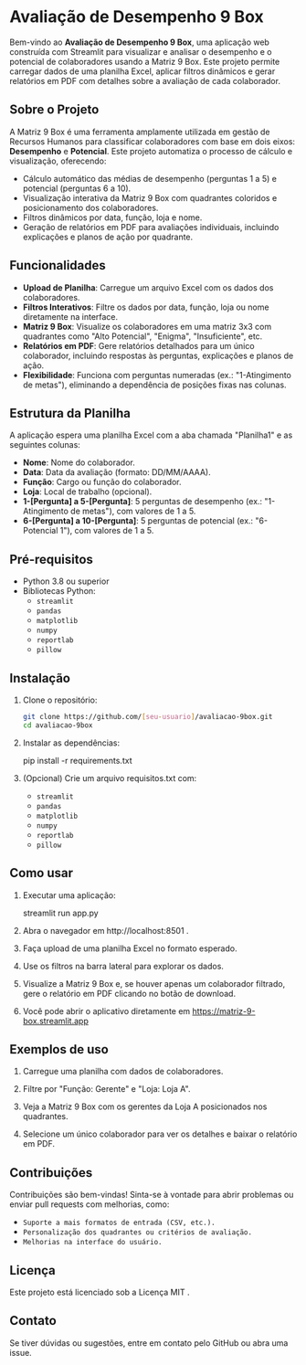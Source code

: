 # Avaliação de Desempenho 9 Box

Bem-vindo ao **Avaliação de Desempenho 9 Box**, uma aplicação web construída com Streamlit para visualizar e analisar o desempenho e o potencial de colaboradores usando a Matriz 9 Box. Este projeto permite carregar dados de uma planilha Excel, aplicar filtros dinâmicos e gerar relatórios em PDF com detalhes sobre a avaliação de cada colaborador.

## Sobre o Projeto

A Matriz 9 Box é uma ferramenta amplamente utilizada em gestão de Recursos Humanos para classificar colaboradores com base em dois eixos: **Desempenho** e **Potencial**. Este projeto automatiza o processo de cálculo e visualização, oferecendo:

- Cálculo automático das médias de desempenho (perguntas 1 a 5) e potencial (perguntas 6 a 10).
- Visualização interativa da Matriz 9 Box com quadrantes coloridos e posicionamento dos colaboradores.
- Filtros dinâmicos por data, função, loja e nome.
- Geração de relatórios em PDF para avaliações individuais, incluindo explicações e planos de ação por quadrante.

## Funcionalidades

- **Upload de Planilha**: Carregue um arquivo Excel com os dados dos colaboradores.
- **Filtros Interativos**: Filtre os dados por data, função, loja ou nome diretamente na interface.
- **Matriz 9 Box**: Visualize os colaboradores em uma matriz 3x3 com quadrantes como "Alto Potencial", "Enigma", "Insuficiente", etc.
- **Relatórios em PDF**: Gere relatórios detalhados para um único colaborador, incluindo respostas às perguntas, explicações e planos de ação.
- **Flexibilidade**: Funciona com perguntas numeradas (ex.: "1-Atingimento de metas"), eliminando a dependência de posições fixas nas colunas.

## Estrutura da Planilha

A aplicação espera uma planilha Excel com a aba chamada "Planilha1" e as seguintes colunas:

- **Nome**: Nome do colaborador.
- **Data**: Data da avaliação (formato: DD/MM/AAAA).
- **Função**: Cargo ou função do colaborador.
- **Loja**: Local de trabalho (opcional).
- **1-[Pergunta] a 5-[Pergunta]**: 5 perguntas de desempenho (ex.: "1-Atingimento de metas"), com valores de 1 a 5.
- **6-[Pergunta] a 10-[Pergunta]**: 5 perguntas de potencial (ex.: "6-Potencial 1"), com valores de 1 a 5.

## Pré-requisitos

- Python 3.8 ou superior
- Bibliotecas Python:
  - `streamlit`
  - `pandas`
  - `matplotlib`
  - `numpy`
  - `reportlab`
  - `pillow`

## Instalação

1. Clone o repositório:

   ```bash
   git clone https://github.com/[seu-usuario]/avaliacao-9box.git
   cd avaliacao-9box

2. Instalar as dependências:

   pip install -r requirements.txt

3. (Opcional) Crie um arquivo requisitos.txt com:

   - `streamlit`
   - `pandas`
   - `matplotlib`
   - `numpy`
   - `reportlab`
   - `pillow`
        
## Como usar

1. Executar uma aplicação:

   streamlit run app.py

2. Abra o navegador em http://localhost:8501 .

3. Faça upload de uma planilha Excel no formato esperado.

4. Use os filtros na barra lateral para explorar os dados.

5. Visualize a Matriz 9 Box e, se houver apenas um colaborador filtrado, gere o relatório em PDF clicando no botão de download.

6. Você pode abrir o aplicativo diretamente em https://matriz-9-box.streamlit.app 

## Exemplos de uso

1. Carregue uma planilha com dados de colaboradores.

2. Filtre por "Função: Gerente" e "Loja: Loja A".

3. Veja a Matriz 9 Box com os gerentes da Loja A posicionados nos quadrantes.

4. Selecione um único colaborador para ver os detalhes e baixar o relatório em PDF.

## Contribuições

Contribuições são bem-vindas! Sinta-se à vontade para abrir problemas ou enviar pull requests com melhorias, como:

- `Suporte a mais formatos de entrada (CSV, etc.).`
- `Personalização dos quadrantes ou critérios de avaliação.`
- `Melhorias na interface do usuário.`

## Licença

Este projeto está licenciado sob a Licença MIT .

## Contato

Se tiver dúvidas ou sugestões, entre em contato pelo GitHub ou abra uma issue.




   
